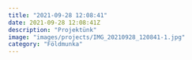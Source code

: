 ```yaml
---
title: "2021-09-28 12:08:41"
date: 2021-09-28 12:08:41Z
description: "Projektünk"
image: "images/projects/IMG_20210928_120841-1.jpg"
category: "Földmunka"
---
```

